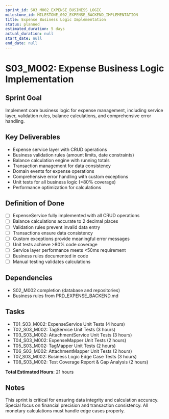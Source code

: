```yaml
---
sprint_id: S03_M002_EXPENSE_BUSINESS_LOGIC
milestone_id: MILESTONE_002_EXPENSE_BACKEND_IMPLEMENTATION
title: Expense Business Logic Implementation
status: planned
estimated_duration: 5 days
actual_duration: null
start_date: null
end_date: null
---
```


# S03_M002: Expense Business Logic Implementation

## Sprint Goal
Implement core business logic for expense management, including service layer, validation rules, balance calculations, and comprehensive error handling.

## Key Deliverables
- Expense service layer with CRUD operations
- Business validation rules (amount limits, date constraints)
- Balance calculation engine with running totals
- Transaction management for data consistency
- Domain events for expense operations
- Comprehensive error handling with custom exceptions
- Unit tests for all business logic (>80% coverage)
- Performance optimization for calculations

## Definition of Done
- [ ] ExpenseService fully implemented with all CRUD operations
- [ ] Balance calculations accurate to 2 decimal places
- [ ] Validation rules prevent invalid data entry
- [ ] Transactions ensure data consistency
- [ ] Custom exceptions provide meaningful error messages
- [ ] Unit tests achieve >80% code coverage
- [ ] Service layer performance meets <50ms requirement
- [ ] Business rules documented in code
- [ ] Manual testing validates calculations

## Dependencies
- S02_M002 completion (database and repositories)
- Business rules from PRD_EXPENSE_BACKEND.md

## Tasks
- T01_S03_M002: ExpenseService Unit Tests (4 hours)
- T02_S03_M002: TagService Unit Tests (3 hours)
- T03_S03_M002: AttachmentService Unit Tests (3 hours)
- T04_S03_M002: ExpenseMapper Unit Tests (2 hours)
- T05_S03_M002: TagMapper Unit Tests (2 hours)
- T06_S03_M002: AttachmentMapper Unit Tests (2 hours)
- T07_S03_M002: Business Logic Edge Case Tests (3 hours)
- T08_S03_M002: Test Coverage Report & Gap Analysis (2 hours)

**Total Estimated Hours**: 21 hours

## Notes
This sprint is critical for ensuring data integrity and calculation accuracy. Special focus on financial precision and transaction consistency. All monetary calculations must handle edge cases properly.